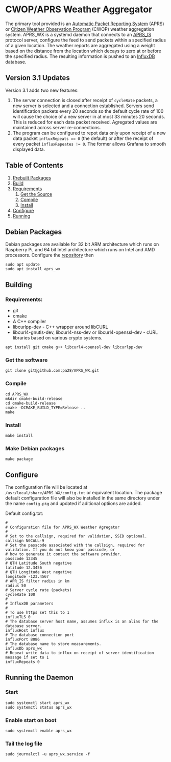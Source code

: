 # CWOP/APRS Weather Aggregator

The primary tool provided is an [Automatic Packet Reporting System](http://www.aprs.org/apr) (APRS) or
[Citizen Weather Observation Program](http://wxqa.com/) (CWOP) 
weather aggregation system. APRS_WX is a systemd daemon that connects to an [APRS_IS](http://www.aprs-is.net/) protocol
server, configure the  feed to send packets within a specified radius of a given location. The weather reports are
aggregated using a weight based on the distance from the location which decays to zero at or before the specified radius.
The resulting information is pushed to an [InfluxDB](www.influxdata.com) database.

## Version 3.1 Updates

Version 3.1 adds two new features:

1. The server connection is closed after receipt of ```cycleRate``` packets, a new server is selected and a connection established. Servers send identification packets every 20 seconds so the default cycle rate of 100 will cause the choice of a new server in at most 33 minutes 20 seconds. This is reduced for each data packet received. Agregated values are maintained across server re-connections.
1. The program can be configured to repot data only upon receipt of a new data packet ```influxRepeats == 0``` (the default) or after the receipt of every packet ```influxRepeates != 0```. The former allows Grafana to smooth displayed data.

## Table of Contents
1. [Prebuilt Packages](#debian-packages)
1. [Build](#building)
1. [Requirements](#requirements)
    1. [Get the Source](#get-the-software)
    1. [Compile](#compile)
    1. [Install](#install)
1. [Configure](#configure)
1. [Running](#running-the-daemon)

## Debian Packages

Debian packages are available for 32 bit ARM architecture which runs on Raspberry Pi, and 64 bit Intel
architecture which runs on Intel and AMD processors. Configure the
[repository](https://pa28.github.io/Repository) then
```
sudo apt update
sudo apt install aprs_wx
```

## Building

### Requirements:
* git
* cmake
* A C++ compiler
* libcurlpp-dev - C++ wrapper around libCURL
* libcurl4-gnutls-dev, libcurl4-nss-dev or libcurl4-openssl-dev - cURL libraries based on various crypto systems.

``` shell script
apt install git cmake g++ libcurl4-openssl-dev libcurlpp-dev
```

### Get the software
``` shell script
git clone git@github.com:pa28/APRS_WX.git
```

### Compile
``` shell script
cd APRS_WX
mkdir cmake-build-release
cd cmake-build-release
cmake -DCMAKE_BUILD_TYPE=Release ..
make
```

### Install
``` shell script
make install
```

### Make Debian packages
``` shell script
make package
```

## Configure
The configuration file will be located at `/usr/local/share/APRS_WX/config.txt` or
equivalent location. The package default configuration file will also be installed
in the same directory under the name `config.pkg` and updated if aditional optiions
are added.

Default config.txt:
``` text
#
# Configuration file for APRS_WX Weather Agregator
#
# Set to the callsign, required for validation, SSID optional.
callsign N0CALL-9
# Set the passcode associated with the callsign, required for validation. If you do not know your passcode, or
# how to generate it contact the software provider.
passcode 12345
# QTH Latitude South negative
latitude 12.3456
# QTH Longitude West negative
longitude -123.4567
# APR_IS filter radius in km
radius 50
# Server cycle rate (packets)
cycleRate 100
#
# InfluxDB parameters
#
# To use https set this to 1
influxTLS 0
# The database server host name, assumes influx is an alias for the database server.
influxHost influx
# The database connection port
influxPort 8086
# The database name to store measurements.
influxDb aprs_wx
# Repeat write data to influx on receipt of server identification message if set to 1
influxRepeats 0
```

## Running the Daemon
### Start
``` shell script
sudo systemctl start aprs_wx
sudo systemctl status aprs_wx
```

### Enable start on boot
``` shell script
sudo systemctl enable aprs_wx
```

### Tail the log file
``` shell script
sudo journalctl -u aprs_wx.service -f
```
